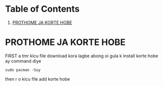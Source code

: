 
# Table of Contents

1.  [PROTHOME JA KORTE HOBE](#org09403c5)


<a id="org09403c5"></a>

# PROTHOME JA KORTE HOBE

FIRST  a tmr kicu file download kora lagbe abong oi gula k install korte hobe ay command diye 

    sudo pacman -Suy

then r o kicu file add korte hobe

